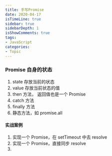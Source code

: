 ```yaml
---
title: 手写Promise
date: 2020-04-17
isTimeLine: true
sidebar: true
sidebarDepth: 1
isShowComments: true
tags:
- JavaScript
categories:
- Topic
---
```


### Promise 自身的状态
1. state 存放当前的状态
2. value 存放当前状态的值
3. then 方法， 返回值也是一个 Promise
4. catch 方法
5. finally 方法
6. 静态方法，如 promise.all

#### 实战案例
1. 实现一个 Promise，在 setTimeout 中去 resolve
2. 实现一个 Promise，直接同步 resolve
3. 

```js

```